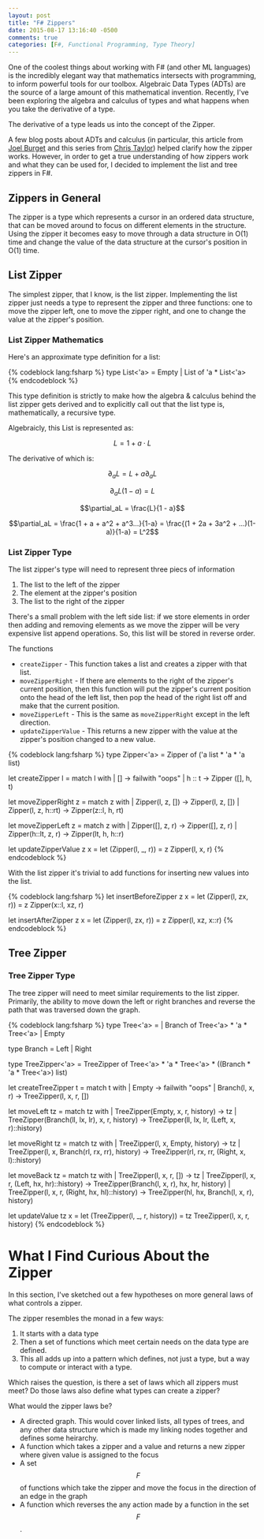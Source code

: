 ```yaml
---
layout: post
title: "F# Zippers"
date: 2015-08-17 13:16:40 -0500
comments: true
categories: [F#, Functional Programming, Type Theory]
---
```


<!--
Purpose:
Primary: To teach what the Zipper type pattern is and what it can do.  Start with the Zipper of a List.  Explain how
to use the List Zipper.  Explain how it derives from the List ADT.  Then...
Seconary: To teach how to create a Zipper for an ADT by differentiating the ADT.  Derive the Zipper for a binary tree
using mathematical tools.
Tertiary: How cool is it that you can differentiate an ADT????? :D

Outline
- Introduction:  This blog post will cover the Zipper type structure.  The Zipper is analogous to the derivative of an
ADT.
- The Zipper of a list
- Why would I care about the Zipper?  Replacing specific values in a list in O(1).  Moving through the list in O(1).
-- The Zipper is a type which represents a cursor on the parent type.  It includes a set of functions for moving the
cursor through the data structure or for modifying the value at the cursor's current position; the functions take a
Zipper and return a new Zipper with the cursor moved.
- The Zipper of a Binary Tree
- Using the Tree Zipper
- The Zipper of a Tree with variable numbers of branches.
- Deriving the Zipper
-- the Zipper ADT compared to the parent type
-- The derivative of an ADT
-- 

-->

One of the coolest things about working with F# (and other ML languages) is the
incredibly elegant way that mathematics intersects with programming, to inform
powerful tools for our toolbox.  Algebraic Data Types (ADTs) are the source of a
large amount of this mathematical invention.  Recently, I've been exploring the
algebra and calculus of types and what happens when you take the derivative
of a type.

The derivative of a type leads us into the concept of the Zipper.

<!-- more -->

A few blog posts about ADTs and calculus (in particular, this article
from [Joel Burget](https://codewords.recurse.com/issues/three/algebra-and-calculus-of-algebraic-data-types)
and this series from [Chris Taylor](https://chris-taylor.github.io/blog/2013/02/13/the-algebra-of-algebraic-data-types-part-iii/))
helped clarify how the zipper works.  However, in order to get a true understanding
of how zippers work and what they can be used for, I decided to implement the list
and tree zippers in F#.

## Zippers in General

The zipper is a type which represents a cursor in an ordered data structure, that can
be moved around to focus on different elements in the structure.  Using the zipper
it becomes easy to move through a data structure in O(1) time and change the value
of the data structure at the cursor's position in O(1) time.

## List Zipper

The simplest zipper, that I know, is the list zipper.  Implementing the list zipper
just needs a type to represent the zipper and three functions:  one to move the
zipper left, one to move the zipper right, and one to change the value at the
zipper's position.

### List Zipper Mathematics
Here's an approximate type definition for a list:

{% codeblock lang:fsharp %}
type List<'a> = Empty | List of 'a * List<'a>
{% endcodeblock %}

This type definition is strictly to make how the algebra & calculus behind the list
zipper gets derived and to explicitly call out that the list type is, mathematically,
a recursive type.

Algebraicly, this List is represented as:

$$L = 1 + a\cdot L$$

The derivative of which is:

$$\partial_aL = L + a\partial_aL$$

$$\partial_aL(1 - a) = L$$

$$\partial_aL = \frac{L}{1 - a}$$

$$\partial_aL = \frac{1 + a + a^2 + a^3...}{1-a} = \frac{(1 + 2a + 3a^2 + ...)(1-a)}{1-a} = L^2$$


### List Zipper Type

The list zipper's type will need to represent three piecs of information

1. The list to the left of the zipper
2. The element at the zipper's position
3. The list to the right of the zipper

There's a small problem with the left side list: if we store elements in order then
adding and removing elements as we move the zipper will be very expensive list append
operations.  So, this list will be stored in reverse order.

The functions

- `createZipper` - This function takes a list and creates a zipper with that
list.
- `moveZipperRight` - If there are elements to the right of the zipper's current
position, then this function will put the zipper's current position onto the head
of the left list, then pop the head of the right list off and make that the current
position.
- `moveZipperLeft` - This is the same as `moveZipperRight` except in the left
direction.
- `updateZipperValue` - This returns a new zipper with the value at the zipper's
position changed to a new value.

{% codeblock lang:fsharp %}
type Zipper<'a> = Zipper of ('a list * 'a * 'a list)

let createZipper l =
    match l with
    | [] -> failwith "oops"
    | h :: t -> Zipper ([], h, t)

let moveZipperRight z =
    match z with
    | Zipper(l, z, []) -> Zipper(l, z, [])
    | Zipper(l, z, h::rt) -> Zipper(z::l, h, rt)

let moveZipperLeft z =
    match z with
    | Zipper([], z, r) -> Zipper([], z, r)
    | Zipper(h::lt, z, r) -> Zipper(lt, h, h::r)

let updateZipperValue z x =
    let (Zipper(l, _, r)) = z
    Zipper(l, x, r)
{% endcodeblock %}

With the list zipper it's trivial to add functions for inserting new
values into the list.

{% codeblock lang:fsharp %}
let insertBeforeZipper z x =
    let (Zipper(l, zx, r)) = z
    Zipper(x::l, xz, r)
    
let insertAfterZipper z x =
    let (Zipper(l, zx, r)) = z
    Zipper(l, xz, x::r)
{% endcodeblock %}

## Tree Zipper

### Tree Zipper Type

The tree zipper will need to meet similar requirements to the list zipper.
Primarily, the ability to move down the left or right branches and reverse
the path that was traversed down the graph.

{% codeblock lang:fsharp %}
type Tree<'a> =
    | Branch of Tree<'a> * 'a * Tree<'a>
    | Empty

type Branch = Left | Right

type TreeZipper<'a> = TreeZipper of Tree<'a> * 'a * Tree<'a> * ((Branch * 'a * Tree<'a>) list)

let createTreeZipper t =
    match t with
    | Empty -> failwith "oops"
    | Branch(l, x, r) -> TreeZipper(l, x, r, [])

let moveLeft tz =
    match tz with
    | TreeZipper(Empty, x, r, history) -> tz
    | TreeZipper(Branch(ll, lx, lr), x, r, history) -> 
        TreeZipper(ll, lx, lr, (Left, x, r)::history)

let moveRight tz =
    match tz with
    | TreeZipper(l, x, Empty, history) -> tz
    | TreeZipper(l, x, Branch(rl, rx, rr), history) -> 
        TreeZipper(rl, rx, rr, (Right, x, l)::history)

let moveBack tz =
    match tz with
    | TreeZipper(l, x, r, []) -> tz
    | TreeZipper(l, x, r, (Left, hx, hr)::history) -> 
        TreeZipper(Branch(l, x, r), hx, hr, history)
    | TreeZipper(l, x, r, (Right, hx, hl)::history) -> 
        TreeZipper(hl, hx, Branch(l, x, r), history)

let updateValue tz x =
    let (TreeZipper(l, _, r, history)) = tz
    TreeZipper(l, x, r, history)
{% endcodeblock %}

# What I Find Curious About the Zipper
In this section, I've sketched out a few hypotheses on more general laws of what
controls a zipper.

The zipper resembles the monad in a few ways:

1. It starts with a data type
1. Then a set of functions which meet certain needs on the data type
are defined.
1. This all adds up into a pattern which defines, not just a type, but
a way to compute or interact with a type.

Which raises the question, is there a set of laws which all zippers must meet?
Do those laws also define what types can create a zipper?

What would the zipper laws be?

- A directed graph.  This would cover linked lists, all types of trees, and
any other data structure which is made my linking nodes together and defines
some heirarchy.
- A function which takes a zipper and a value and returns a new zipper where
given value is assigned to the focus
- A set $$F$$ of functions which take the zipper and move the focus in the direction
of an edge in the graph
- A function which reverses the any action made by a function in the set $$F$$.